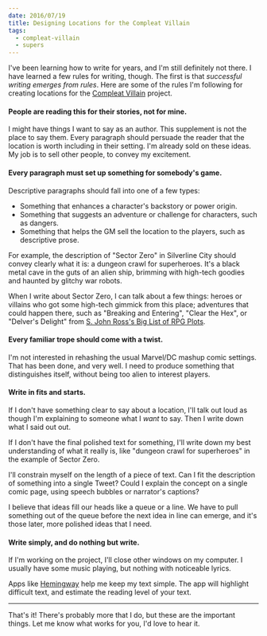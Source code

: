 ```yaml
---
date: 2016/07/19
title: Designing Locations for the Compleat Villain
tags:
  - compleat-villain
  - supers
---
```


I've been learning how to write for years, and I'm still definitely not there.
I have learned a few rules for writing, though.
The first is that *successful writing emerges from rules*.
Here are some of the rules I'm following for creating locations
for the [Compleat Villain](/2016/06/10/compleat-villain/) project.

<!-- more -->

#### People are reading this for their stories, not for mine.

I might have things I want to say as an author.
This supplement is not the place to say them.
Every paragraph should persuade the reader that the location is worth including in their setting.
I'm already sold on these ideas.
My job is to sell other people, to convey my excitement.

#### Every paragraph must set up something for somebody's game.

Descriptive paragraphs should fall into one of a few types:

* Something that enhances a character's backstory or power origin.
* Something that suggests an adventure or challenge for characters, such as dangers.
* Something that helps the GM sell the location to the players, such as descriptive prose.

For example, the description of "Sector Zero" in Silverline City
should convey clearly what it is: a dungeon crawl for superheroes.
It's a black metal cave in the guts of an alien ship,
brimming with high-tech goodies and haunted by glitchy war robots.

When I write about Sector Zero, I can talk about a few things:
heroes or villains who got some high-tech gimmick from this place;
adventures that could happen there, such as
"Breaking and Entering", "Clear the Hex", or "Delver's Delight"
from [S. John Ross's Big List of RPG Plots](http://www222.pair.com/sjohn/blueroom/plots.htm).

#### Every familiar trope should come with a twist.

I'm not interested in rehashing the usual Marvel/DC mashup comic settings.
That has been done, and very well.
I need to produce something that distinguishes itself,
without being too alien to interest players.

#### Write in fits and starts.

If I don't have something clear to say about a location,
I'll talk out loud as though I'm explaining to someone what I *want* to say.
Then I write down what I said out out.

If I don't have the final polished text for something,
I'll write down my best understanding of what it really is,
like "dungeon crawl for superheroes" in the example of Sector Zero.

I'll constrain myself on the length of a piece of text.
Can I fit the description of something into a single Tweet?
Could I explain the concept on a single comic page, using speech bubbles
or narrator's captions?

I believe that ideas fill our heads like a queue or a line.
We have to pull something out of the queue before the next idea in line
can emerge, and it's those later, more polished ideas that I need.

#### Write simply, and do nothing but write.

If I'm working on the project, I'll close other windows on my computer.
I usually have some music playing, but nothing with noticeable lyrics.

Apps like [Hemingway](http://hemingwayapp.com) help me keep my text simple.
The app will highlight difficult text, and estimate the reading level of your text.

----

That's it! There's probably more that I do, but these are the important things.
Let me know what works for you, I'd love to hear it.
